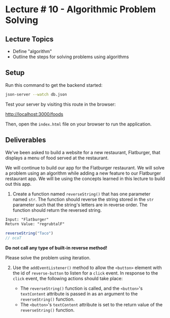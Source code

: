 # Lecture # 10 - Algorithmic Problem Solving

## Lecture Topics

- Define "algorithm"
- Outline the steps for solving problems using algorithms

## Setup

Run this command to get the backend started:

```sh
json-server --watch db.json
```

Test your server by visiting this route in the browser:

[http://localhost:3000/foods](http://localhost:3000/foods)

Then, open the `index.html` file on your browser to run the application.

## Deliverables

We've been asked to build a website for a new restaurant, Flatburger, that displays a menu of food served at the restaurant.

We will continue to build our app for the Flatburger restaurant. We will solve a problem using an algorithm while adding a new feature to our Flatburger restaurant app. We will be using the concepts learned in this lecture to build out this app.

1. Create a function named `reverseString()` that has one parameter named `str`. The function should reverse the string stored in the `str` parameter such that the string's letters are in reverse order. The function should return the reversed string.

```txt
Input: "Flatburger"
Return Value: "regrubtalF"
```

```javascript
reverseString("Taco")
// ocaT
```

**Do not call any type of built-in reverse method!**

Please solve the problem using iteration.

2. Use the `addEventListener()` method to allow the `<button>` element with the id of `reverse-button` to listen for a `click` event. In response to the `click` event, the following actions should take place:

   - The `reverseString()` function is called, and the `<button>`'s `textContent` attribute is passed in as an argument to the `reverseString()` function.
   - The `<button>`'s `textContent` attribute is set to the return value of the `reverseString()` function.
